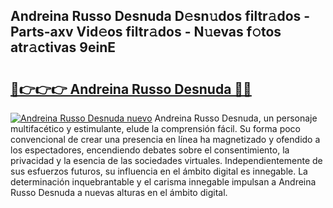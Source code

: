 ## Andreina Russo Desnuda D𝚎sn𝚞dos filtr𝚊dos - Parts-axv Vid𝚎os filtr𝚊dos - N𝚞evas f𝚘tos atr𝚊ctivas 9einE

# <h2><a href="http://mb0aai.tromn.icu/?c=Andreina+Russo+Desnuda">🔗👉👉👉 Andreina Russo Desnuda 🔗🔗</a></h2>

[![Andreina Russo Desnuda nuevo](https://i.imgur.com/pEAQMta.gif)](http://mb0aai.tromn.icu/?c=Andreina+Russo+Desnuda)
Andreina Russo Desnuda, un personaje multifacético y estimulante, elude la comprensión fácil. Su forma poco convencional de crear una presencia en línea ha magnetizado y ofendido a los espectadores, encendiendo debates sobre el consentimiento, la privacidad y la esencia de las sociedades virtuales. Independientemente de sus esfuerzos futuros, su influencia en el ámbito digital es innegable. La determinación inquebrantable y el carisma innegable impulsan a Andreina Russo Desnuda a nuevas alturas en el ámbito digital.
